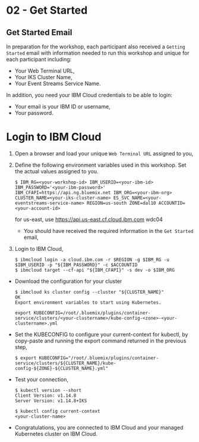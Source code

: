 # 02 - Get Started

## Get Started Email

In preparation for the workshop, each participant also received a `Getting Started` email with information needed to run this workshop and unique for each participant including:

* Your Web Terminal URL,
* Your IKS Cluster Name,
* Your Event Streams Service Name.

In addition, you need your IBM Cloud credentials to be able to login:
* Your email is your IBM ID or username,
* Your password.

# Login to IBM Cloud

1. Open a browser and load your unique `Web Terminal URL` assigned to you,
2. Define the following environment variables used in this workshop. Set the actual values assigned to you.

	```console
	$ IBM_RG=<your-workshop-id> IBM_USERID=<your-ibm-id> IBM_PASSWORD='<your-ibm-password>' IBM_CFAPI=https://api.ng.bluemix.net IBM_ORG=<your-ibm-org> CLUSTER_NAME=<your-iks-cluster-name> ES_SVC_NAME=<your-eventstreams-service-name> REGION=us-south ZONE=dal10 ACCOUNTID=<your-account-id>
	```

	for us-east, use 
	https://api.us-east.cf.cloud.ibm.com
	wdc04
	
	* You should have received the required information in the `Get Started` email,

3. Login to IBM Cloud, 

	```
	$ ibmcloud login -a cloud.ibm.com -r $REGION -g $IBM_RG -u $IBM_USERID -p "${IBM_PASSWORD}" -c $ACCOUNTID
	$ ibmcloud target --cf-api "${IBM_CFAPI}" -s dev -o $IBM_ORG
	```

* Download the configuration for your cluster

	```
	$ ibmcloud ks cluster config --cluster "${CLUSTER_NAME}"
	OK
	Export environment variables to start using Kubernetes.

	export KUBECONFIG=/root/.bluemix/plugins/container-service/clusters/<your-clustername>/kube-config-<zone>-<your-clustername>.yml
	```

* Set the KUBECONFIG to configure your current-context for kubectl, by copy-paste and running the export command returned in the previous step,

	```console
	$ export KUBECONFIG="/root/.bluemix/plugins/container-service/clusters/${CLUSTER_NAME}/kube-config-${ZONE}-${CLUSTER_NAME}.yml"
	```

* Test your connection,

	```console
	$ kubectl version --short
	Client Version: v1.14.8
	Server Version: v1.14.8+IKS

	$ kubectl config current-context
	<your-cluster-name>
	```

* Congratulations, you are connected to IBM Cloud and your managed Kubernetes cluster on IBM Cloud. 

